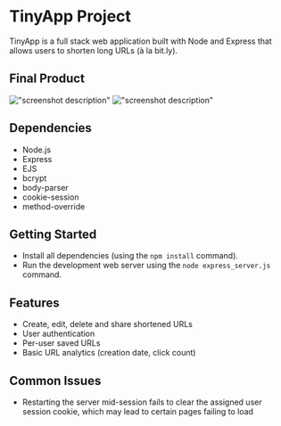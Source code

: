 # TinyApp Project

TinyApp is a full stack web application built with Node and Express that allows users to shorten long URLs (à la bit.ly).

## Final Product

!["screenshot description"](#)
!["screenshot description"](#)

## Dependencies

- Node.js
- Express
- EJS
- bcrypt
- body-parser
- cookie-session
- method-override


## Getting Started

- Install all dependencies (using the `npm install` command).
- Run the development web server using the `node express_server.js` command.

## Features

- Create, edit, delete and share shortened URLs
- User authentication
- Per-user saved URLs
- Basic URL analytics (creation date, click count)

## Common Issues

- Restarting the server mid-session fails to clear the assigned user session cookie, which may lead to certain pages failing to load